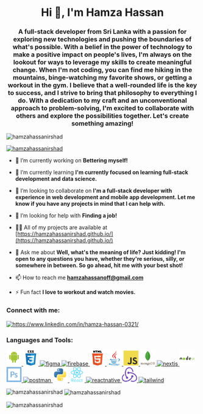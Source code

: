 <h1 align="center">Hi 👋, I'm Hamza Hassan</h1>
<h3 align="center">A full-stack developer from Sri Lanka with a passion for exploring new technologies and pushing the boundaries of what's possible. With a belief in the power of technology to make a positive impact on people's lives, I'm always on the lookout for ways to leverage my skills to create meaningful change. When I'm not coding, you can find me hiking in the mountains, binge-watching my favorite shows, or getting a workout in the gym. I believe that a well-rounded life is the key to success, and I strive to bring that philosophy to everything I do. With a dedication to my craft and an unconventional approach to problem-solving, I'm excited to collaborate with others and explore the possibilities together. Let's create something amazing!</h3>

<p align="left"> <img src="https://komarev.com/ghpvc/?username=hamzahassanirshad&label=Profile%20views&color=0e75b6&style=flat" alt="hamzahassanirshad" /> </p>

<p align="left"> <a href="https://github.com/ryo-ma/github-profile-trophy"><img src="https://github-profile-trophy.vercel.app/?username=hamzahassanirshad" alt="hamzahassanirshad" /></a> </p>

- 🔭 I’m currently working on **Bettering myself!**

- 🌱 I’m currently learning **I'm currently focused on learning full-stack development and data science.**

- 👯 I’m looking to collaborate on **I'm a full-stack developer with experience in web development and mobile app development. Let me know if you have any projects in mind that I can help with.**

- 🤝 I’m looking for help with **Finding a job!**

- 👨‍💻 All of my projects are available at [https://hamzahassanirshad.github.io/](https://hamzahassanirshad.github.io/)

- 💬 Ask me about **Well, what's the meaning of life? Just kidding! I'm open to any questions you have, whether they're serious, silly, or somewhere in between. So go ahead, hit me with your best shot!**

- 📫 How to reach me **hamzahassanoff@gmail.com**

- ⚡ Fun fact **I love to workout and watch movies.**

<h3 align="left">Connect with me:</h3>
<p align="left">
<a href="https://linkedin.com/in/https://www.linkedin.com/in/hamza-hassan-0321/" target="blank"><img align="center" src="https://raw.githubusercontent.com/rahuldkjain/github-profile-readme-generator/master/src/images/icons/Social/linked-in-alt.svg" alt="https://www.linkedin.com/in/hamza-hassan-0321/" height="30" width="40" /></a>
</p>

<h3 align="left">Languages and Tools:</h3>
<p align="left"> <a href="https://developer.android.com" target="_blank" rel="noreferrer"> <img src="https://raw.githubusercontent.com/devicons/devicon/master/icons/android/android-original-wordmark.svg" alt="android" width="40" height="40"/> </a> <a href="https://www.w3schools.com/css/" target="_blank" rel="noreferrer"> <img src="https://raw.githubusercontent.com/devicons/devicon/master/icons/css3/css3-original-wordmark.svg" alt="css3" width="40" height="40"/> </a> <a href="https://www.figma.com/" target="_blank" rel="noreferrer"> <img src="https://www.vectorlogo.zone/logos/figma/figma-icon.svg" alt="figma" width="40" height="40"/> </a> <a href="https://firebase.google.com/" target="_blank" rel="noreferrer"> <img src="https://www.vectorlogo.zone/logos/firebase/firebase-icon.svg" alt="firebase" width="40" height="40"/> </a> <a href="https://www.w3.org/html/" target="_blank" rel="noreferrer"> <img src="https://raw.githubusercontent.com/devicons/devicon/master/icons/html5/html5-original-wordmark.svg" alt="html5" width="40" height="40"/> </a> <a href="https://www.java.com" target="_blank" rel="noreferrer"> <img src="https://raw.githubusercontent.com/devicons/devicon/master/icons/java/java-original.svg" alt="java" width="40" height="40"/> </a> <a href="https://developer.mozilla.org/en-US/docs/Web/JavaScript" target="_blank" rel="noreferrer"> <img src="https://raw.githubusercontent.com/devicons/devicon/master/icons/javascript/javascript-original.svg" alt="javascript" width="40" height="40"/> </a> <a href="https://www.mongodb.com/" target="_blank" rel="noreferrer"> <img src="https://raw.githubusercontent.com/devicons/devicon/master/icons/mongodb/mongodb-original-wordmark.svg" alt="mongodb" width="40" height="40"/> </a> <a href="https://nextjs.org/" target="_blank" rel="noreferrer"> <img src="https://cdn.worldvectorlogo.com/logos/nextjs-2.svg" alt="nextjs" width="40" height="40"/> </a> <a href="https://nodejs.org" target="_blank" rel="noreferrer"> <img src="https://raw.githubusercontent.com/devicons/devicon/master/icons/nodejs/nodejs-original-wordmark.svg" alt="nodejs" width="40" height="40"/> </a> <a href="https://www.photoshop.com/en" target="_blank" rel="noreferrer"> <img src="https://raw.githubusercontent.com/devicons/devicon/master/icons/photoshop/photoshop-line.svg" alt="photoshop" width="40" height="40"/> </a> <a href="https://postman.com" target="_blank" rel="noreferrer"> <img src="https://www.vectorlogo.zone/logos/getpostman/getpostman-icon.svg" alt="postman" width="40" height="40"/> </a> <a href="https://www.python.org" target="_blank" rel="noreferrer"> <img src="https://raw.githubusercontent.com/devicons/devicon/master/icons/python/python-original.svg" alt="python" width="40" height="40"/> </a> <a href="https://reactjs.org/" target="_blank" rel="noreferrer"> <img src="https://raw.githubusercontent.com/devicons/devicon/master/icons/react/react-original-wordmark.svg" alt="react" width="40" height="40"/> </a> <a href="https://reactnative.dev/" target="_blank" rel="noreferrer"> <img src="https://reactnative.dev/img/header_logo.svg" alt="reactnative" width="40" height="40"/> </a> <a href="https://redux.js.org" target="_blank" rel="noreferrer"> <img src="https://raw.githubusercontent.com/devicons/devicon/master/icons/redux/redux-original.svg" alt="redux" width="40" height="40"/> </a> <a href="https://tailwindcss.com/" target="_blank" rel="noreferrer"> <img src="https://www.vectorlogo.zone/logos/tailwindcss/tailwindcss-icon.svg" alt="tailwind" width="40" height="40"/> </a> </p>

<p><img align="left" src="https://github-readme-stats.vercel.app/api/top-langs?username=hamzahassanirshad&show_icons=true&locale=en&layout=compact" alt="hamzahassanirshad" /></p>

<p>&nbsp;<img align="center" src="https://github-readme-stats.vercel.app/api?username=hamzahassanirshad&show_icons=true&locale=en" alt="hamzahassanirshad" /></p>

<p><img align="center" src="https://github-readme-streak-stats.herokuapp.com/?user=hamzahassanirshad&" alt="hamzahassanirshad" /></p>
